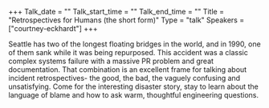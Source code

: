 +++
Talk_date = ""
Talk_start_time = ""
Talk_end_time = ""
Title = "Retrospectives for Humans (the short form)"
Type = "talk"
Speakers = ["courtney-eckhardt"]
+++

Seattle has two of the longest floating bridges in the world, and in 1990, one of them sank while it was being repurposed. This accident was a classic complex systems failure with a massive PR problem and great documentation. That combination is an excellent frame for talking about incident retrospectives- the good, the bad, the vaguely confusing and unsatisfying. Come for the interesting disaster story, stay to learn about the language of blame and how to ask warm, thoughtful engineering questions.
